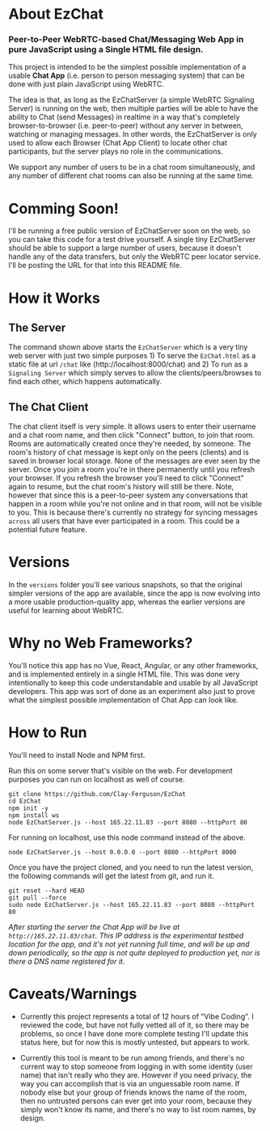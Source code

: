 # About EzChat

### Peer-to-Peer WebRTC-based Chat/Messaging Web App in pure JavaScript using a Single HTML file design.

This project is intended to be the simplest possible implementation of a usable **Chat App** (i.e. person to person messaging system) that can be done with just plain JavaScript using WebRTC. 

The idea is that, as long as the EzChatServer (a simple WebRTC Signaling Server) is running on the web, then multiple parties will be able to have the ability to Chat (send Messages) in realtime in a way that's completely browser-to-browser (i.e. peer-to-peer) without any server in between, watching or managing messages. In other words, the EzChatServer is only used to allow each Browser (Chat App Client) to locate other chat participants, but the server plays no role in the communications.

We support any number of users to be in a chat room simultaneously, and any number of different chat rooms can also be running at the same time.

# Comming Soon!

I'll be running a free public version of EzChatServer soon on the web, so you can take this code for a test drive yourself. A single tiny EzChatServer should be able to support a large number of users, because it doesn't handle any of the data transfers, but only the WebRTC peer locator service. I'll be posting the URL for that into this README file.

# How it Works 

## The Server

The command shown above starts the `EzChatServer` which is a very tiny web server with just two simple purposes 1) To serve the `EzChat.html` as a static file at url `/chat` like (http://localhost:8000/chat) and 2) To run as a `Signaling Server` which simply serves to allow the clients/peers/browses to find each other, which happens automatically.

## The Chat Client

The chat client itself is very simple. It allows users to enter their username and a chat room name, and then click "Connect" button, to join that room. Rooms are automatically created once they're needed, by someone. The room's history of chat message is kept only on the peers (clients) and is saved in browser local storage. None of the messages are ever seen by the server. Once you join a room you're in there permanently until you refresh your browser. If you refresh the browser you'll need to click "Connect" again to resume, but the chat room's history will still be there. Note, however that since this is a peer-to-peer system any conversations that happen in a room while you're not online and in that room, will not be visible to you. This is because there's currently no strategy for syncing messages `across` all users that have ever participated in a room. This could be a potential future feature.


# Versions 

In the `versions` folder you'll see various snapshots, so that the original simpler versions of the app are available, since the app is now evolving into a more usable production-quality app, whereas the earlier versions are useful for learning about WebRTC.


# Why no Web Frameworks?

You'll notice this app has no Vue, React, Angular, or any other frameworks, and is implemented entirely in a single HTML file. This was done very intentionally to keep this code understandable and usable by all JavaScript developers. This app was sort of done as an experiment also just to prove what the simplest possible implementation of Chat App can look like. 

# How to Run

You'll need to install Node and NPM first.

Run this on some server that's visible on the web. For development purposes you can run on localhost as well of course.

    git clone https://github.com/Clay-Ferguson/EzChat
    cd EzChat
    npm init -y
    npm install ws
    node EzChatServer.js --host 165.22.11.83 --port 8080 --httpPort 80
    
For running on localhost, use this node command instead of the above.
    
    node EzChatServer.js --host 0.0.0.0 --port 8080 --httpPort 8000

Once you have the project cloned, and you need to run the latest version, the following commands will get the latest from git, and run it.

    git reset --hard HEAD
    git pull --force
    sudo node EzChatServer.js --host 165.22.11.83 --port 8080 --httpPort 80

*After starting the server the Chat App will be live at `http://165.22.11.83/chat`. This IP address is the experimental testbed location for the app, and it's not yet running full time, and will be up and down periodically, so the app is not quite deployed to production yet, nor is there a DNS name registered for it.*


# Caveats/Warnings

* Currently this project represents a total of 12 hours of "Vibe Coding". I reviewed the code, but have not fully vetted all of it, so there may be problems, so once I have done more complete testing I'll update this status here, but for now this is mostly untested, but appears to work.

* Currently this tool is meant to be run among friends, and there's no current way to stop someone from logging in with some identity (user name) that isn't really who they are. However if you need privacy, the way you can accomplish that is via an unguessable room name. If nobody else but your group of friends knows the name of the room, then no untrusted persons can ever get into your room, because they simply won't know its name, and there's no way to list room names, by design.